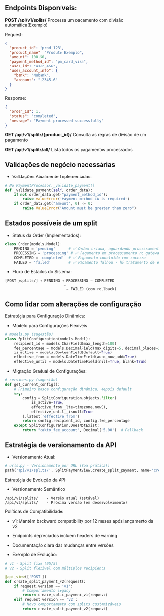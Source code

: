 ## Endpoints Disponíveis:

**POST /api/v1/splits/**
Processa um pagamento com divisão automática(Exemplo)

Request:
```json
{
  "product_id": "prod_123",
  "product_name": "Produto Exemplo",
  "amount": 100.50,
  "payment_method_id": "pm_card_visa",
  "user_id": "user_456",
  "user_account_info": {
    "bank": "Nubank",
    "account": "12345-6"
  }
}
```

Response:

```json
{
  "order_id": 1,
  "status": "completed",
  "message": "Payment processed successfully"
}
```

**GET /api/v1/splits/{product_id}/**
Consulta as regras de divisão de um pagamento

**GET /api/v1/splits/all/**
Lista todos os pagamentos processados


## Validações de negócio necessárias
* Validações Atualmente Implementadas:

```python
# No PaymentProcessor._validate_payment()
def _validate_payment(self, order_data):
    if not order_data.get("payment_method_id"):
        raise ValueError("Payment method ID is required")
    if order_data.get("amount", 0) <= 0:
        raise ValueError("Amount must be greater than zero")
```

## Estados possíveis de um split
* Status da Order (Implementados):

```python
class Order(models.Model):
    PENDING = 'pending'      # ✅ Ordem criada, aguardando processamento
    PROCESSING = 'processing' # ✅ Pagamento em processamento no gateway
    COMPLETED = 'completed'  # ✅ Pagamento concluído com sucesso
    FAILED = 'failed'        # ✅ Pagamento falhou - há tratamento de erro
```
* Fluxo de Estados do Sistema:
```text
[POST /splits/] → PENDING → PROCESSING → COMPLETED
                           ↘
                            → FAILED (com rollback)
```

## Como lidar com alterações de configuração
Estratégia para Configuração Dinâmica:

* Modelo para Configurações Flexíveis

```python
# models.py (sugestão)
class SplitConfiguration(models.Model):
    recipient_id = models.CharField(max_length=100)
    fee_percentage = models.DecimalField(max_digits=5, decimal_places=2)
    is_active = models.BooleanField(default=True)
    effective_from = models.DateTimeField(auto_now_add=True)
    effective_until = models.DateTimeField(null=True, blank=True)
```

* Migração Gradual de Configurações:

```python
# services.py (sugestão)
def get_current_config():
    # Primeiro busca configuração dinâmica, depois default
    try:
        config = SplitConfiguration.objects.filter(
            is_active=True,
            effective_from__lte=timezone.now(),
            effective_until__isnull=True
        ).latest('effective_from')
        return config.recipient_id, config.fee_percentage
    except SplitConfiguration.DoesNotExist:
        return "cakto_fee_account", Decimal('5.00')  # Fallback
```

## Estratégia de versionamento da API

* Versionamento Atual:
```python
# urls.py - Versionamento por URL (Boa prática!)
path('api/v1/splits/', SplitPaymentView.create_split_payment, name='create_split')
```

Estratégia de Evolução da API:
* Versionamento Semântico

```text
/api/v1/splits/    - Versão atual (estável)
/api/v2/splits/    - Próxima versão (em desenvolvimento)
```

Políticas de Compatibilidade:

* v1: Mantém backward compatibility por 12 meses após lançamento da v2

* Endpoints depreciados incluem headers de warning

* Documentação clara das mudanças entre versões

* Exemplo de Evolução:

```python
# v1 - Split fixo (95/5)
# v2 - Split flexível com múltiplos recipients

@api_view(['POST'])
def create_split_payment_v2(request):
    if request.version == 'v1':
        # Comportamento legacy
        return create_split_payment_v1(request)
    elif request.version == 'v2':
        # Novo comportamento com splits customizáveis
        return create_split_payment_v2(request)
```